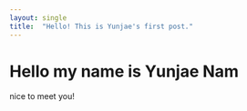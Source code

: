 ```yaml
---
layout: single
title:  "Hello! This is Yunjae's first post."
---
```


# Hello my name is Yunjae Nam

nice to meet you!
